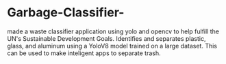 # Garbage-Classifier-


made a waste classifier application using yolo and opencv to help fulfill the UN's Sustainable Development Goals. Identifies and separates plastic, glass, and aluminum using a YoloV8 model trained on a large dataset. This can be used to make inteligent apps to separate trash. 
